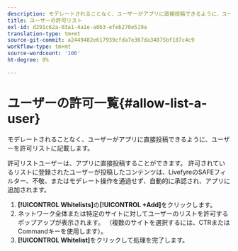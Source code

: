 ```yaml
---
description: モデレートされることなく、ユーザーがアプリに直接投稿できるように、ユーザーを許可リストに記載します。
title: ユーザーの許可リスト
exl-id: d291c62a-03a1-4a1e-a0b3-efeb270e519a
translation-type: tm+mt
source-git-commit: a2449482e617939cfda7e367da34875bf187c4c9
workflow-type: tm+mt
source-wordcount: '106'
ht-degree: 0%

---
```


# ユーザーの許可一覧{#allow-list-a-user}

モデレートされることなく、ユーザーがアプリに直接投稿できるように、ユーザーを許可リストに記載します。

許可リストユーザーは、アプリに直接投稿することができます。 許可されているリストに登録されたユーザーが投稿したコンテンツは、LivefyreのSAFEフィルター、不敬、またはモデレート操作を通過せず、自動的に承認され、アプリに追加されます。

1. **[!UICONTROL Whitelists]**&#x200B;の&#x200B;**[!UICONTROL +Add]**&#x200B;をクリックします。
1. ネットワーク全体または特定のサイトに対してユーザーのリストを許可するポップアップが表示されます。 （複数のサイトを選択するには、CTRまたはCommandキーを使用します）。
1. **[!UICONTROL Whitelist]**&#x200B;をクリックして処理を完了します。

